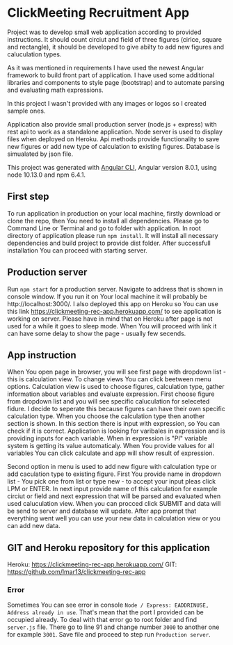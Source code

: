 # ClickMeeting Recruitment App

Project was to develop small web application according to provided instructions. It should count circiut and field of three figures (cirlce, square and rectangle), it should be developed to give abilty to add new figures and caluculation types. 

As it was mentioned in requirements I have used the newest Angular framework to build front part of application. I have used some additional libraries and components to style page (bootstrap) and to automate parsing and evaluating math expressions.

In this project I wasn't provided with any images or logos so I created sample ones.

Application also provide small production server (node.js + express) with rest api to work as a standalone application. Node server is used to display files when deployed on Heroku. Api methods provide functionality to save new figures or add new type of calculation to existing figures. Database is simualated by json file.

This project was generated with [Angular CLI](https://github.com/angular/angular-cli), Angular version 8.0.1, using node 10.13.0 and npm 6.4.1.

## First step

To run application in production on your local machine, firstly download or clone the repo, then You need to install all dependencies. Please go to Command Line or Terminal and go to folder with application. In root directory of application please run `npm install`. It will install all necessary dependencies and build project to provide dist folder. After successfull installation You can proceed with starting server. 

## Production server

Run `npm start` for a production server. Navigate to address that is shown in console window. If you run it on Your local machine it will probably be http://localhost:3000/. 
I also deployed this app on Heroku so You can use this link https://clickmeeting-rec-app.herokuapp.com/ to see application is working on server. Please have in mind that on Heroku after page is not used for a while it goes to sleep mode. When You will proceed with link it can have some delay to show the page - usually few secends.

## App instruction

When You open page in browser, you will see first page with dropdown list - this is calculation view. To change views You can click beetween menu options. Calculation view is used to choose figures, calculation type, gather information about variables and evaluate expression. First choose figure from dropdown list and you will see specific caluculation for seleceted fidure. I decide to seperate this because figures can have their own specific calculation type. When you choose the calculation type then another section is shown. In this section there is input with expression, so You can check if it is correct. Application is looking for varibales in expression and is providing inputs for each variable. When in expression is "PI" variable system is getting its value automaticaly. When You provide values for all variables You can click calculate and app will show result of expression.

Second option in menu is used to add new figure with calculation type or add caculation type to existing figure. First You provide name in dropdown list -  You pick one from list or type new - to accept your input pleas click LPM or ENTER. In next input provide name of this calculation for example circiut or field and next expression that will be parsed and evaluated when used caluculation view. When you can procced click SUBMIT and data will be send to server and database will update. After app prompt that everything went well you can use your new data in calculation view or you can add new data.

## GIT and Heroku repository for this application

Heroku: https://clickmeeting-rec-app.herokuapp.com/
GIT: https://github.com/lmar13/clickmeeting-rec-app

### Error

Sometimes You can see error in console `Node / Express: EADDRINUSE, Address already in use`. That's mean that the port I provided can be occupied already. To deal with that error go to root folder and find `server.js` file. There go to line 91 and change number `3000` to another one for example `3001`. Save file and proceed to step run `Production server`.
